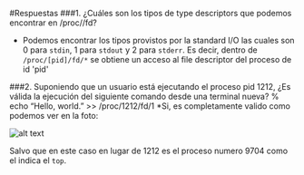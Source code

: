 #Respuestas
###1. ¿Cuáles son los tipos de type descriptors que podemos encontrar en /proc//fd?
* Podemos encontrar los tipos provistos por la standard I/O las cuales son 0 para `stdin`, 1 para `stdout` y 2 para `stderr`. Es decir, dentro de `/proc/[pid]/fd/*` se obtiene un acceso al file descriptor del proceso de id 'pid'

###2. Suponiendo que un usuario está ejecutando el proceso pid 1212, ¿Es válida la ejecución del siguiente comando desde una terminal nueva? % echo “Hello, world.” >> /proc/1212/fd/1
*Si, es completamente valido como podemos ver en la foto:

![alt text](https://github.com/ICOMP-UNC/soi---2021---laboratorio-3-Fran-cio/pic.png "Foto 1")

Salvo que en este caso en lugar de 1212 es el proceso numero 9704 como el indica el `top`.
